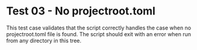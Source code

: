# Test 03 - No projectroot.toml

This test case validates that the script correctly handles the case when no projectroot.toml file is found.
The script should exit with an error when run from any directory in this tree.
